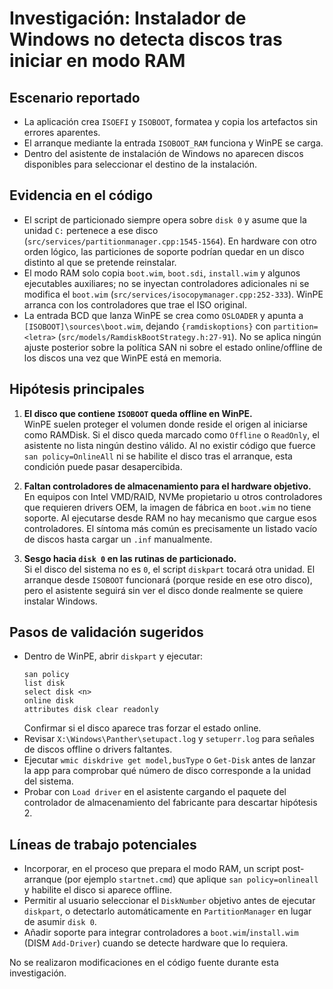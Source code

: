 # Investigación: Instalador de Windows no detecta discos tras iniciar en modo RAM

## Escenario reportado
- La aplicación crea `ISOEFI` y `ISOBOOT`, formatea y copia los artefactos sin errores aparentes.
- El arranque mediante la entrada `ISOBOOT_RAM` funciona y WinPE se carga.
- Dentro del asistente de instalación de Windows no aparecen discos disponibles para seleccionar el destino de la instalación.

## Evidencia en el código
- El script de particionado siempre opera sobre `disk 0` y asume que la unidad `C:` pertenece a ese disco (`src/services/partitionmanager.cpp:1545-1564`). En hardware con otro orden lógico, las particiones de soporte podrían quedar en un disco distinto al que se pretende reinstalar.
- El modo RAM solo copia `boot.wim`, `boot.sdi`, `install.wim` y algunos ejecutables auxiliares; no se inyectan controladores adicionales ni se modifica el `boot.wim` (`src/services/isocopymanager.cpp:252-333`). WinPE arranca con los controladores que trae el ISO original.
- La entrada BCD que lanza WinPE se crea como `OSLOADER` y apunta a `[ISOBOOT]\sources\boot.wim`, dejando `{ramdiskoptions}` con `partition=<letra>` (`src/models/RamdiskBootStrategy.h:27-91`). No se aplica ningún ajuste posterior sobre la política SAN ni sobre el estado online/offline de los discos una vez que WinPE está en memoria.

## Hipótesis principales
1. **El disco que contiene `ISOBOOT` queda offline en WinPE.**  
   WinPE suelen proteger el volumen donde reside el origen al iniciarse como RAMDisk. Si el disco queda marcado como `Offline` o `ReadOnly`, el asistente no lista ningún destino válido. Al no existir código que fuerce `san policy=OnlineAll` ni se habilite el disco tras el arranque, esta condición puede pasar desapercibida.

2. **Faltan controladores de almacenamiento para el hardware objetivo.**  
   En equipos con Intel VMD/RAID, NVMe propietario u otros controladores que requieren drivers OEM, la imagen de fábrica en `boot.wim` no tiene soporte. Al ejecutarse desde RAM no hay mecanismo que cargue esos controladores. El síntoma más común es precisamente un listado vacío de discos hasta cargar un `.inf` manualmente.

3. **Sesgo hacia `disk 0` en las rutinas de particionado.**  
   Si el disco del sistema no es `0`, el script `diskpart` tocará otra unidad. El arranque desde `ISOBOOT` funcionará (porque reside en ese otro disco), pero el asistente seguirá sin ver el disco donde realmente se quiere instalar Windows.

## Pasos de validación sugeridos
- Dentro de WinPE, abrir `diskpart` y ejecutar:
  ```
  san policy
  list disk
  select disk <n>
  online disk
  attributes disk clear readonly
  ```
  Confirmar si el disco aparece tras forzar el estado online.
- Revisar `X:\Windows\Panther\setupact.log` y `setuperr.log` para señales de discos offline o drivers faltantes.
- Ejecutar `wmic diskdrive get model,busType` o `Get-Disk` antes de lanzar la app para comprobar qué número de disco corresponde a la unidad del sistema.
- Probar con `Load driver` en el asistente cargando el paquete del controlador de almacenamiento del fabricante para descartar hipótesis 2.

## Líneas de trabajo potenciales
- Incorporar, en el proceso que prepara el modo RAM, un script post-arranque (por ejemplo `startnet.cmd`) que aplique `san policy=onlineall` y habilite el disco si aparece offline.
- Permitir al usuario seleccionar el `DiskNumber` objetivo antes de ejecutar `diskpart`, o detectarlo automáticamente en `PartitionManager` en lugar de asumir `disk 0`.
- Añadir soporte para integrar controladores a `boot.wim`/`install.wim` (DISM `Add-Driver`) cuando se detecte hardware que lo requiera.

No se realizaron modificaciones en el código fuente durante esta investigación.
